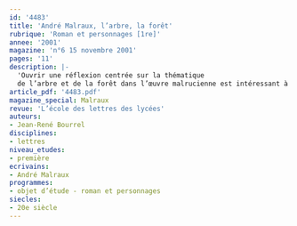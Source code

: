 ```yaml
---
id: '4483'
title: 'André Malraux, l’arbre, la forêt'
rubrique: 'Roman et personnages [1re]'
annee: '2001'
magazine: 'n°6 15 novembre 2001'
pages: '11'
description: |-
  'Ouvrir une réflexion centrée sur la thématique
  de l’arbre et de la forêt dans l’œuvre malrucienne est intéressant à plus d’un titre : cette thématique évolue en effet entre les premiers écrits et les œuvres finales ; elle induit de ce fait une relation aux éléments naturels qui s’est à la fois enrichie et modifiée en fonction des interrogations majeures soulevées par Malraux ; elle porte enfin un certain éclairage sur le laboratoire intérieur où s’élabore le travail même d’une écriture. Étudier la place et le statut de l’arbre et de la forêt dans le corpus du texte relève ainsi, pour reprendre le vocabulaire de Malraux, d’une « esquisse d’une psychologie » de la création littéraire.'
article_pdf: '4483.pdf'
magazine_special: Malraux
revue: 'L’école des lettres des lycées'
auteurs:
- Jean-René Bourrel
disciplines:
- lettres
niveau_etudes:
- première
ecrivains:
- André Malraux
programmes:
- objet d’étude - roman et personnages
siecles:
- 20e siècle
---
```

